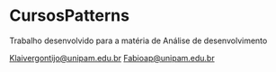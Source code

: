 # CursosPatterns
Trabalho desenvolvido para a matéria de Análise de desenvolvimento

Klaivergontijo@unipam.edu.br
Fabioap@unipam.edu.br

